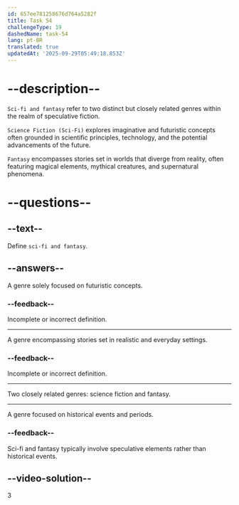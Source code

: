 ```yaml
---
id: 657ee781258676d764a5282f
title: Task 54
challengeType: 19
dashedName: task-54
lang: pt-BR
translated: true
updatedAt: '2025-09-29T05:49:18.853Z'
---
```


# --description--

`Sci-fi and fantasy` refer to two distinct but closely related genres within the realm of speculative fiction.

`Science Fiction (Sci-Fi)` explores imaginative and futuristic concepts often grounded in scientific principles, technology, and the potential advancements of the future. 

`Fantasy` encompasses stories set in worlds that diverge from reality, often featuring magical elements, mythical creatures, and supernatural phenomena. 

# --questions--

## --text--

Define `sci-fi and fantasy`.

## --answers--

A genre solely focused on futuristic concepts.

### --feedback--

Incomplete or incorrect definition.

---

A genre encompassing stories set in realistic and everyday settings.

### --feedback--

Incomplete or incorrect definition.

---

Two closely related genres: science fiction and fantasy.

---

A genre focused on historical events and periods.

### --feedback--

Sci-fi and fantasy typically involve speculative elements rather than historical events.

## --video-solution--

3
